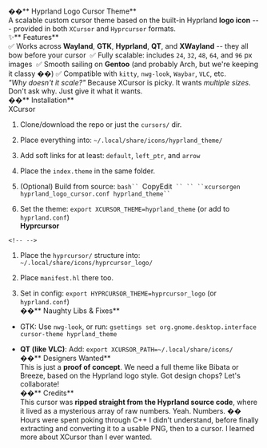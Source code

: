 ��️** Hyprland Logo Cursor Theme**\
A scalable custom cursor theme based on the built-in Hyprland **logo
icon** --- provided in both `XCursor` and `Hyprcursor` formats.\
✨** Features**\
✅ Works across **Wayland**, **GTK**, **Hyprland**, **QT**, and
**XWayland** -- they all bow before your cursor  ✅ Fully scalable:
includes `24`, `32`, `48`, `64`, and `96` px images  ✅ Smooth sailing
on **Gentoo** (and probably Arch, but we're keeping it classy ��) ✅
Compatible with `kitty`, `nwg-look`, `Waybar`, `VLC`, etc.\
*"Why doesn\'t it scale?"* Because XCursor is picky. It wants *multiple
sizes*. Don\'t ask why. Just give it what it wants.\
��** Installation**\
XCursor

1.  Clone/download the repo or just the `cursors/` dir.

2.  Place everything into: `~/.local/share/icons/hyprland_theme/`

3.  Add soft links for at least: `default`, `left_ptr`, and `arrow`

4.  Place the `index.theme` in the same folder.

5.  (Optional) Build from
    source: `bash`` `CopyEdit` `` `` ``xcursorgen hyprland_logo_cursor.conf hyprland_theme`` `

6.  Set the theme: `export XCURSOR_THEME=hyprland_theme` (or add to
    `hyprland.conf`)\
    **Hyprcursor**

```{=html}
<!-- -->
```
1.  Place the `hyprcursor/` structure
    into: `~/.local/share/icons/hyprcursor_logo/`

2.  Place `manifest.hl` there too.

3.  Set in config: `export HYPRCURSOR_THEME=hyprcursor_logo` (or
    `hyprland.conf`)\
    ��** Naughty Libs & Fixes**

-   GTK: Use `nwg-look`, or
    run: `gsettings set org.gnome.desktop.interface cursor-theme hyprland_theme`

-   **QT (like VLC)**: Add: `export XCURSOR_PATH=~/.local/share/icons/`\
    ��** Designers Wanted**\
    This is just a **proof of concept**. We need a full theme like
    Bibata or Breeze, based on the Hyprland logo style. Got design
    chops? Let\'s collaborate!\
    ��** Credits**\
    This cursor was **ripped straight from the Hyprland source code**,
    where it lived as a mysterious array of raw numbers. Yeah. Numbers.
    ��\
    Hours were spent poking through C++ I didn't understand, before
    finally extracting and converting it to a usable PNG, then to a
    cursor. I learned more about XCursor than I ever wanted.
